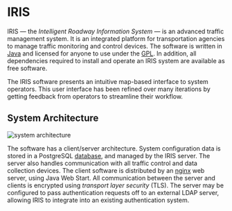 # IRIS

IRIS — the _Intelligent Roadway Information System_ — is an advanced traffic
management system.  It is an integrated platform for transportation agencies to
manage traffic monitoring and control devices.  The software is written in
[Java] and licensed for anyone to use under the [GPL].  In addition, all
dependencies required to install and operate an IRIS system are available as
free software.

The IRIS software presents an intuitive map-based interface to system operators.
This user interface has been refined over many iterations by getting feedback
from operators to streamline their workflow.

## System Architecture

![system architecture](images/architecture.svg)

The software has a client/server architecture.  System configuration data is
stored in a PostgreSQL [database], and managed by the IRIS server.  The server
also handles communication with all traffic control and data collection devices.
The client software is distributed by an [nginx] web server, using Java Web
Start.  All communication between the server and clients is encrypted using
_transport layer security_ (TLS).  The server may be configured to pass
authentication requests off to an external LDAP server, allowing IRIS to
integrate into an existing authentication system.


[database]: database.html
[GPL]: http://www.gnu.org/licenses/old-licenses/gpl-2.0.html
[Java]: http://www.java.com
[nginx]: https://nginx.org/en/
